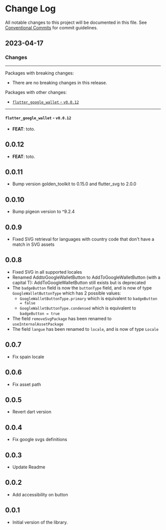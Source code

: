 # Change Log

All notable changes to this project will be documented in this file.
See [Conventional Commits](https://conventionalcommits.org) for commit guidelines.

## 2023-04-17

### Changes

---

Packages with breaking changes:

 - There are no breaking changes in this release.

Packages with other changes:

 - [`flutter_google_wallet` - `v0.0.12`](#flutter_google_wallet---v0012)

---

#### `flutter_google_wallet` - `v0.0.12`

 - **FEAT**: toto.

## 0.0.12

 - **FEAT**: toto.

## 0.0.11

*  Bump version golden_toolkit to 0.15.0 and flutter_svg to 2.0.0

## 0.0.10

* Bump pigeon version to ^9.2.4

## 0.0.9

* Fixed SVG retrieval for languages with country code that don't have a match in SVG assets

## 0.0.8

* Fixed SVG in all supported locales
* Renamed Add*to*GoogleWalletButton to Add*To*GoogleWalletButton (with a capital T): AddToGoogleWalletButton still exists but is deprecated
* The `badgeButton` field is now the `buttonType` field, and is now of type `GoogleWalletButtonType` which has 2 possible values: 
  * `GoogleWalletButtonType.primary` which is equivalent to `badgeButton = false`
  * `GoogleWalletButtonType.condensed` which is equivalent to `badgeButton = true`
* The field `removeSvgPackage` has been renamed to `useInternalAssetPackage`
* The field `langue` has been renamed to `locale`, and is now of type `Locale`

## 0.0.7

* Fix spain locale

## 0.0.6

* Fix asset path

## 0.0.5

* Revert dart version

## 0.0.4

* Fix google svgs definitions

## 0.0.3

* Update Readme

## 0.0.2

* Add accessibility on button

## 0.0.1

* Initial version of the library.
